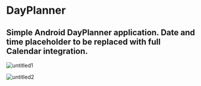 # DayPlanner
## Simple Android DayPlanner application. Date and time placeholder to be replaced with full Calendar integration.

![untitled1](https://cloud.githubusercontent.com/assets/12927853/16273621/494f5fc2-3870-11e6-8839-452ed8d9fce6.png)

![untitled2](https://cloud.githubusercontent.com/assets/12927853/16273643/621dcdb8-3870-11e6-9b5b-975ea65f76dd.png)
